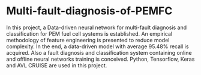 # Multi-fault-diagnosis-of-PEMFC
In this project, a Data-driven neural network for multi-fault diagnosis and classification for PEM fuel cell systems is established. An empirical methodology of feature engineering is presented to reduce model complexity. In the end, a data-driven model with average 95.48% recall is acquired.
Also a fault diagnosis and classification system containing online and offline neural networks training is conceived.
Python, Tensorflow, Keras and AVL CRUISE are used in this project.
